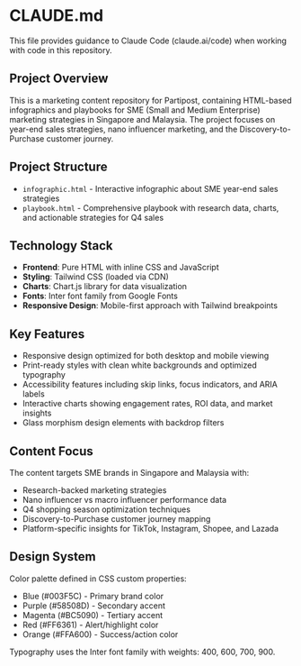 # CLAUDE.md

This file provides guidance to Claude Code (claude.ai/code) when working with code in this repository.

## Project Overview

This is a marketing content repository for Partipost, containing HTML-based infographics and playbooks for SME (Small and Medium Enterprise) marketing strategies in Singapore and Malaysia. The project focuses on year-end sales strategies, nano influencer marketing, and the Discovery-to-Purchase customer journey.

## Project Structure

- `infographic.html` - Interactive infographic about SME year-end sales strategies
- `playbook.html` - Comprehensive playbook with research data, charts, and actionable strategies for Q4 sales

## Technology Stack

- **Frontend**: Pure HTML with inline CSS and JavaScript
- **Styling**: Tailwind CSS (loaded via CDN)
- **Charts**: Chart.js library for data visualization
- **Fonts**: Inter font family from Google Fonts
- **Responsive Design**: Mobile-first approach with Tailwind breakpoints

## Key Features

- Responsive design optimized for both desktop and mobile viewing
- Print-ready styles with clean white backgrounds and optimized typography
- Accessibility features including skip links, focus indicators, and ARIA labels
- Interactive charts showing engagement rates, ROI data, and market insights
- Glass morphism design elements with backdrop filters

## Content Focus

The content targets SME brands in Singapore and Malaysia with:
- Research-backed marketing strategies
- Nano influencer vs macro influencer performance data
- Q4 shopping season optimization techniques
- Discovery-to-Purchase customer journey mapping
- Platform-specific insights for TikTok, Instagram, Shopee, and Lazada

## Design System

Color palette defined in CSS custom properties:
- Blue (#003F5C) - Primary brand color
- Purple (#58508D) - Secondary accent
- Magenta (#BC5090) - Tertiary accent
- Red (#FF6361) - Alert/highlight color
- Orange (#FFA600) - Success/action color

Typography uses the Inter font family with weights: 400, 600, 700, 900.